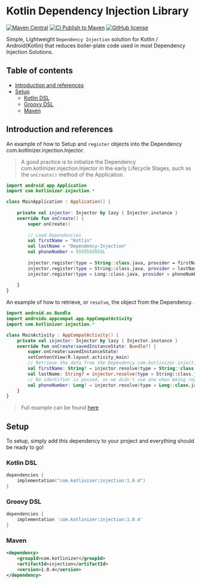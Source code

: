 # Kotlin Dependency Injection Library

[![Maven Central](https://img.shields.io/maven-central/v/com.kotlinizer/injection.svg?label=Maven%20Central)](https://search.maven.org/search?q=g:%22com.kotlinizer%22%20AND%20a:%22injection%22)
[![CI Publish to Maven](https://github.com/kotlinize/injection/actions/workflows/maven-publish.yml/badge.svg)](https://github.com/kotlinize/injection/actions/workflows/maven-publish.yml)
[![GitHub license](https://img.shields.io/badge/license-Apache%20License%202.0-orange.svg?style=flat)](http://www.apache.org/licenses/LICENSE-2.0)

Simple, Lightweight ```Dependency Injection``` solution for Kotlin / Android(Kotlin) that reduces boiler-plate code used in most Dependency Injection Solutions.

## Table of contents
<!--- TOC -->
* [Introduction and references](#introduction-and-references)
* [Setup](#setup)
  * [Kotlin DSL](#kotlin-dsl)
  * [Groovy DSL](#groovy-dsl)
  * [Maven](#maven)
<!--- END -->

## Introduction and references

An example of how to Setup and `register` objects into the Dependency com.kotlinizer.injection.Injector. 

> A good practice is to initialize the Dependency com.kotlinizer.injection.Injector in the early Lifecycle Stages, such as the `onCreate()` method of the Application.

```kotlin
import android.app.Application
import com.kotlinizer.injection.*

class MainApplication : Application() {
	
	private val injector: Injector by lazy { Injector.instance }
	override fun onCreate() {
		super.onCreate()
		
		// Load Dependencies
		val firstName = "Kotlin"
		val lastName = "Dependency-Injection"
		val phoneNumber = 5555555555L
		
		injector.register(type = String::class.java, provider = firstName, identifier = "FIRST_NAME")
		injector.register(type = String::class.java, provider = lastName, identifier = "LAST_NAME")
		injector.register(type = Long::class.java, provider = phoneNumber)
		
	}
}
```

An example of how to retrieve, or ```resolve```, the object from the Dependency.

```kotlin
import android.os.Bundle
import androidx.appcompat.app.AppCompatActivity
import com.kotlinizer.injection.*

class MainActivity : AppCompatActivity() {
	private val injector: Injector by lazy { Injector.instance }
	override fun onCreate(savedInstanceState: Bundle?) {
		super.onCreate(savedInstanceState)
		setContentView(R.layout.activity_main)
		// Retrieve the data from the Dependency com.kotlinizer.injection.Injector.
		val firstName: String? = injector.resolve(type = String::class.java, identifier = "FIRST_NAME")
		val lastName: String? = injector.resolve(type = String::class.java, identifier = "LAST_NAME")
		// No identifier is passed, as we didn't use one when being registered.
		val phoneNumber: Long? = injector.resolve(type = Long::class.java)
	}
}
```

> Full example can be found [here](https://github.com/kotlinize/dependency-injection-example)

## Setup

To setup, simply add this dependency to your project and everything should be ready to go!

### Kotlin DSL
```kotlin
dependencies {
    implementation("com.kotlinizer:injection:1.0.4")
}
```

### Groovy DSL

```gradle
dependencies {
    implementation 'com.kotlinizer:injection:1.0.4'
}
```

### Maven
```xml
<dependency>
    <groupId>com.kotlinizer</groupId>
    <artifactId>injection</artifactId>
    <version>1.0.4</version>
</dependency>
```
